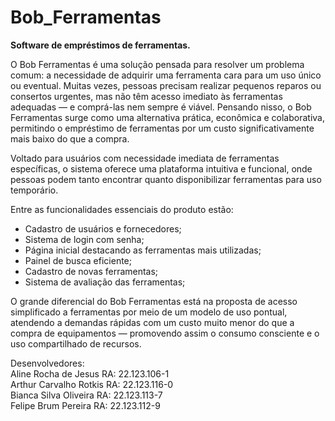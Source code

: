 # Bob_Ferramentas
**Software de empréstimos de ferramentas.**

O Bob Ferramentas é uma solução pensada para resolver um problema comum: a necessidade de adquirir uma ferramenta cara para um uso único ou eventual. Muitas vezes, pessoas precisam realizar pequenos reparos ou consertos urgentes, mas não têm acesso imediato às ferramentas adequadas — e comprá-las nem sempre é viável. Pensando nisso, o Bob Ferramentas surge como uma alternativa prática, econômica e colaborativa, permitindo o empréstimo de ferramentas por um custo significativamente mais baixo do que a compra.

Voltado para usuários com necessidade imediata de ferramentas específicas, o sistema oferece uma plataforma intuitiva e funcional, onde pessoas podem tanto encontrar quanto disponibilizar ferramentas para uso temporário. 

Entre as funcionalidades essenciais do produto estão: 
<ul>
<li>Cadastro de usuários e fornecedores;</li> 
<li>Sistema de login com senha;</li>
<li>Página inicial destacando as ferramentas mais utilizadas; </li>
<li>Painel de busca eficiente; </li>
<li>Cadastro de novas ferramentas;</li>
<li>Sistema de avaliação das ferramentas;</li>
</ul>

O grande diferencial do Bob Ferramentas está na proposta de acesso simplificado a ferramentas por meio de um modelo de uso pontual, atendendo a demandas rápidas com um custo muito menor do que a compra de equipamentos — promovendo assim o consumo consciente e o uso compartilhado de recursos.


Desenvolvedores:
<br>
Aline Rocha de Jesus   RA: 22.123.106-1 <br>
Arthur Carvalho Rotkis RA: 22.123.116-0 <br>
Bianca Silva Oliveira  RA: 22.123.113-7 <br>
Felipe Brum Pereira    RA: 22.123.112-9
